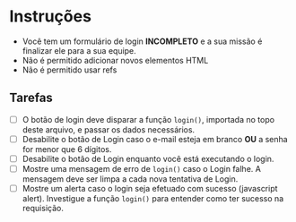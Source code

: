 

# Instruções

* Você tem um formulário de login **INCOMPLETO** e a sua missão é finalizar ele para a sua equipe.
* Não é permitido adicionar novos elementos HTML
* Não é permitido usar refs

## Tarefas
- [ ] O botão de login deve disparar a função `login()`, importada no topo deste arquivo, e passar os dados necessários.
- [ ] Desabilite o botão de Login caso o e-mail esteja em branco **OU** a senha for menor que 6 dígitos.
- [ ] Desabilite o botão de Login enquanto você está executando o login.
- [ ] Mostre uma mensagem de erro de `login()` caso o Login falhe. A mensagem deve ser limpa a cada nova tentativa de Login.
- [ ] Mostre um alerta caso o login seja efetuado com sucesso (javascript alert). Investigue a função `login()` para entender como ter sucesso na requisição.

